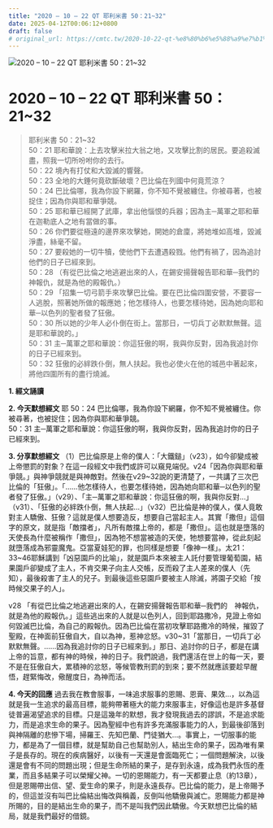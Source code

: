 ```yaml
---
title: "2020 – 10 – 22 QT 耶利米書 50：21~32"
date: 2025-04-12T00:06:12+0800
draft: false
# original_url: https://cmtc.tw/2020-10-22-qt-%e8%80%b6%e5%88%a9%e7%b1%b3%e6%9b%b8-50%ef%bc%9a2132
---
```


![2020 – 10 – 22 QT 耶利米書 50：21\~32](/images/qt.jpg   "2020 – 10 – 22 QT 耶利米書 50：21\~32")

# 2020 – 10 – 22 QT 耶利米書 50：21\~32

> 耶利米書 50：21\~32  
> 50：21 耶和華說：上去攻擊米拉大翁之地，又攻擊比割的居民。要追殺滅盡，照我一切所吩咐你的去行。  
> 50：22 境內有打仗和大毀滅的響聲。  
> 50：23 全地的大錘何竟砍斷破壞？巴比倫在列國中何竟荒涼？  
> 50：24 巴比倫哪，我為你設下網羅，你不知不覺被纏住。你被尋著，也被捉住；因為你與耶和華爭競。  
> 50：25 耶和華已經開了武庫，拿出他惱恨的兵器；因為主─萬軍之耶和華在迦勒底人之地有當做的事。  
> 50：26 你們要從極遠的邊界來攻擊她，開她的倉廩，將她堆如高堆，毀滅淨盡，絲毫不留。  
> 50：27 要殺她的一切牛犢，使他們下去遭遇殺戮。他們有禍了，因為追討他們的日子已經來到。  
> 50：28 （有從巴比倫之地逃避出來的人，在錫安揚聲報告耶和華─我們的　神報仇，就是為他的殿報仇。）  
> 50：29 「招集一切弓箭手來攻擊巴比倫。要在巴比倫四圍安營，不要容一人逃脫，照著她所做的報應她；他怎樣待人，也要怎樣待她，因為她向耶和華─以色列的聖者發了狂傲。  
> 50：30 所以她的少年人必仆倒在街上。當那日，一切兵丁必默默無聲。這是耶和華說的。」  
> 50：31 主─萬軍之耶和華說：你這狂傲的啊，我與你反對，因為我追討你的日子已經來到。  
> 50：32 狂傲的必絆跌仆倒，無人扶起。我也必使火在他的城邑中著起來，將他四圍所有的盡行燒滅。

**1. 經文誦讀**

**2.  今天默想經文**
耶 50：24 巴比倫哪，我為你設下網羅，你不知不覺被纏住。你被尋著，也被捉住；因為你與耶和華爭競。  
50：31 主─萬軍之耶和華說：你這狂傲的啊，我與你反對，因為我追討你的日子已經來到。

**3. 分享默想經文**
（1）巴比倫原是上帝的僕人：「大鐵鎚」（v23），如今卻變成被上帝懲罰的對象？在這一段經文中我們或許可以窺見端倪。v24「因為你與耶和華爭競。」與神爭競就是與神敵對。然後在v29\~32說的更清楚了，一共講了三次巴比倫的「狂傲」。「……他怎樣待人，也要怎樣待她，因為她向耶和華─以色列的聖者發了狂傲。」（v29）、「主─萬軍之耶和華說：你這狂傲的啊，我與你反對…」（v31）、「狂傲的必絆跌仆倒，無人扶起…」（v32）巴比倫是神的僕人，僕人竟敢對主人驕傲、狂傲？這就是僕人想要造反，想要自己當起主人。其實「撒但」這個字的原文，就是指「敵擋者」，凡所有敵擋上帝的，都是「撒但」。這也就是墮落的天使長為什麼被稱作「撒但」，因為牠不想當被造的天使，牠想要當神，從此刻起就墮落成為邪靈魔鬼。亞當夏娃犯的罪，也同樣是想要「像神一樣」。太21：33\~46耶穌講到「凶惡園戶的比喻」，就是園戶本來被主人託付要管理葡萄園，結果園戶卻變成了主人，不肯交果子向主人交帳，反而殺了主人差來的僕人（先知），最後殺害了主人的兒子。到最後這些惡園戶要被主人除滅，將園子交給「按時候交果子的人」。

v28 「有從巴比倫之地逃避出來的人，在錫安揚聲報告耶和華─我們的　神報仇，就是為他的殿報仇。」這些逃出來的人就是以色列人，回到耶路撒冷，見證上帝如何毀滅巴比倫，為自己的殿報仇。因為巴比倫在當初攻擊耶路撒冷的時候，摧毀了聖殿，在神面前狂傲自大，自以為神，惹神忿怒。v30\~31「當那日，一切兵丁必默默無聲。……因為我追討你的日子已經來到。」那日、追討你的日子，都是在講上帝的旨意，都有神的時候，神的日子。我們說過，我們還活在世上的每一天，要不是在狂傲自大，累積神的忿怒，等候管教刑罰的到來；要不然就應該要趁早醒悟，趕緊悔改，儆醒度日，為神而活。

**4. 今天的回應**
過去我在教會服事，一味追求服事的恩賜、恩膏、果效…，以為這就是我一生追求的最高目標，能夠帶著極大的能力來服事主，好像這也是許多基督徒普遍渴望追求的目標。只是這幾年的默想，我才發現我過去的謬誤，不是追求能力，而是追求生命的果子。因為聖經中也有許多充滿服事能力的人，到最後卻落到與神隔離的悲慘下場，掃羅王、先知巴蘭、門徒猶大…。事實上，一切服事的能力，都是為了一個目標，就是幫助自己也幫助別人，結出生命的果子，因為唯有果子是長存的。現在的疾病醫好，以後有一天還是會面臨死亡；一個問題解決，以後還是會有不同的問題出現；但是生命所結的果子，是存到永遠，成為我們永恆的產業，而且多結果子可以榮耀父神。一切的恩賜能力，有一天都要止息（約13章），但是恩賜帶出信、望、愛生命的果子，則是永遠長存。巴比倫的能力，是上帝賜予的，但這並沒有叫巴比倫結出悔改與稱義，反倒叫他驕傲與滅亡。恩賜能力都是神所賜的，目的是結出生命的果子，而不是叫我們因此驕傲。今天默想巴比倫的結局，就是我們最好的借鏡。
